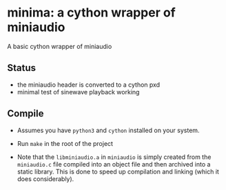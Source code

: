 # minima: a cython wrapper of miniaudio

A basic cython wrapper of miniaudio


## Status

- the miniaudio header is converted to a cython pxd
- minimal test of sinewave playback working


## Compile

- Assumes you have `python3` and `cython` installed on your system.

- Run `make` in the root of the project

- Note that the `libminiaudio.a` in `miniaudio` is simply created from the `miniaudio.c` file compiled into an object file and then archived into a static library. This is done to speed up compilation and linking (which it does considerably).

